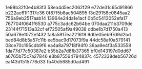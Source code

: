 1e98b32f0e4b83f3
58ea4d5ec2062f29
e72de31c65d91866
b222ae61f1317e36
0f87f5b8ac504895
f3d29158c0845aa2
756a9eb2517aab14
13964e24da1e1acf
0b5c5413052efa17
767704f0641f6530
a775c3adc62b64be
070daa211b3709de
23144f71513a32cf
ef72505af9a49038
ddbe1b7d1750a413
50a679e1072ef432
fa8a5917ea221619
9d0e05eb97d9d2bd
bed84d8b5a57c11b
ee5bac9d17073f9a
44dc58af0a579141
08ce70c195cdb9f6
ea4a8a79718f94f0
36aa9e4f3a533558
1da77d77c50387e2
b55b2a7d8fb37365
bf0d143197d0dd67
a6765b75c7a27846
e3b875564794837c
4572338deb56726d
eaf43d1515776d33
fb40d5685d0ad491
